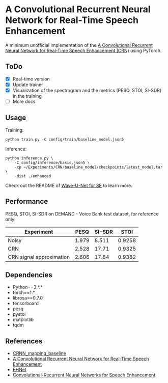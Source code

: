 # A Convolutional Recurrent Neural Network for Real-Time Speech Enhancement

A minimum unofficial implementation of the [A Convolutional Recurrent Neural Network for Real-Time Speech Enhancement (CRN)](https://www.isca-speech.org/archive/Interspeech_2018/pdfs/1405.pdf) using PyTorch.

## ToDo
- [x] Real-time version
- [x] Update trainer
- [x] Visualization of the spectrogram and the metrics (PESQ, STOI, SI-SDR) in the training
- [ ] More docs

## Usage

Training:

```
python train.py -C config/train/baseline_model.json5
```

Inference:

```
python inference.py \
    -C config/inference/basic.json5 \
    -cp ~/Experiments/CRN/baseline_model/checkpoints/latest_model.tar \
    -dist ./enhanced
```

Check out the README of [Wave-U-Net for SE](https://github.com/haoxiangsnr/Wave-U-Net-for-Speech-Enhancement) to learn more.

## Performance

PESQ, STOI, SI-SDR on DEMAND - Voice Bank test dataset, for reference only:

| Experiment | PESQ | SI-SDR | STOI |
| --- | --- | --- | --- |
|Noisy | 1.979 | 8.511| 0.9258|
|CRN | 2.528| 17.71| 0.9325|
|CRN signal approximation  |2.606 |17.84 |0.9382|

## Dependencies

- Python==3.\*.\*
- torch==1.\*
- librosa==0.7.0
- tensorboard
- pesq
- pystoi
- matplotlib
- tqdm

## References

- [CRNN_mapping_baseline](https://github.com/YangYang/CRNN_mapping_baseline)
- [A Convolutional Recurrent Neural Network for Real-Time Speech Enhancement](https://web.cse.ohio-state.edu/~wang.77/papers/Tan-Wang1.interspeech18.pdf)
- [EHNet](https://github.com/ododoyo/EHNet)
- [Convolutional-Recurrent Neural Networks for Speech Enhancement](https://arxiv.org/abs/1805.00579)
